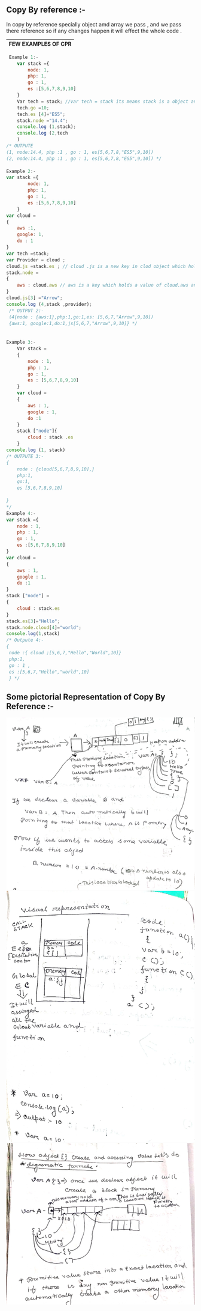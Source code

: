 ## Copy By reference :-
 </p>In copy by reference specially object amd array we pass  , and we pass there reference so if any changes happen it will effect the whole code .</p>
 
|<B> FEW EXAMPLES OF CPR</b>|
|---|
```JavaScript
 Example 1:-
    var stack ={
        node: 1,
        php: 1,
        go : 1,
        es :[5,6,7,8,9,10]
    }
    Var tech = stack; //var tech = stack its means stack is a object and var tech hold the reference of stack object if we update something on "tech" ,"stack" will automaticaly update   
    tech.go =10;
    tech.es [4]="ES5";
    stack.node ="14.4";
    console.log (1,stack);
    console.log (2,tech
    )
/* OUTPUTE
(1, node:14.4, php :1 , go : 1, es[5,6,7,8,"ES5",9,10])
(2, node:14.4, php :1 , go : 1, es[5,6,7,8,"ES5",9,10]) */

Example 2:-
var stack ={
        node: 1,
        php: 1,
        go : 1,
        es :[5,6,7,8,9,10]
    }
var cloud =
{
    aws :1,
    google: 1,
    do : 1
}
var tech =stack;
var Provider = cloud ;
cloud.js =stack.es ; // cloud .js is a new key in clod object which hold only the reference of stack.es not entire "stack" object
stack.node =
{
    aws : cloud.aws // aws is a key which holds a value of cloud.aws and in stack node is a key which hold a object which has aws key 
}
cloud.js[3] ="Arrow";
console.log (4,stack ,provider);
 /* OUTPUT 2:-
 (4{node : {aws:1},php:1,go:1,es: [5,6,7,"Arrow",9,10])
 {aws:1, google:1,do:1,js[5,6,7,"Arrow",9,10]} */


Example 3:-
    Var stack =
    {
        node : 1,
        php : 1,
        go : 1,
        es : [5,6,7,8,9,10]
    }
    var cloud =
    {
        aws : 1,
        google : 1,
        do :1
    }
    stack ["node"]{
        cloud : stack .es
    }
console.log (1, stack)
/* OUTPUTE 3:-
{
    node : {cloud[5,6,7,8,9,10],}
    php:1,
    go:1,
    es [5,6,7,8,9,10]
    
}
*/
Example 4:-
var stack ={
    node : 1,
    php : 1,
    go : 1,
    es :[5,6,7,8,9,10]
}
var cloud =
{
    aws : 1,
    google : 1,
    do :1
}
stack ["node"] =
{
    cloud : stack.es
}
stack.es[3]="Hello";
stack.node.cloud[4]="world";
console.log(1,stack)
/* Outpute 4:-
{
 node :{ cloud ;[5,6,7,"Hello","World",10]}
 php:1,
 go : 1 ,
 es :[5,6,7,"Hello","world",10]
 } */
 ```

  ## Some pictorial Representation of Copy By Reference :-
<img src="cpr 2_1.jpg" >
<img src="cpr 2_2.jpg" >
<img src="cpr.jpg" >
